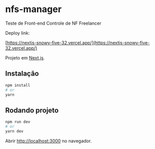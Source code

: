 # nfs-manager

Teste de Front-end Controle de NF Freelancer

Deploy link:

[https://nextjs-snowy-five-32.vercel.app/](https://nextjs-snowy-five-32.vercel.app/)

Projeto em [Next.js](https://nextjs.org/).

## Instalação

```bash
npm install
# or
yarn
```

## Rodando projeto

```bash
npm run dev
# or
yarn dev
```

Abrir [http://localhost:3000](http://localhost:3000) no navegador.
